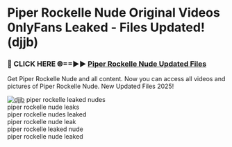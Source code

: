 # Piper Rockelle Nude Original Videos 0nlyFans Leaked - Files Updated! (djjb)

<h3>🔴 CLICK HERE 🌐==►► <a href="https://tinyurl.com/5h6xmrr3" rel="nofollow">Piper Rockelle Nude Updated Files</a></h3>

Get Piper Rockelle Nude and all content. Now you can access all videos and pictures of Piper Rockelle Nude. New Updated Files 2025!

[![djjb](https://i.imgur.com/KVD873Z.gif)](https://tinyurl.com/5h6xmrr3)
piper rockelle leaked nudes<br>
piper rockelle nude leaks<br>
piper rockelle nudes leaked<br>
piper rockelle nude leak<br>
piper rockelle leaked nude<br>
piper rockelle nude leaked